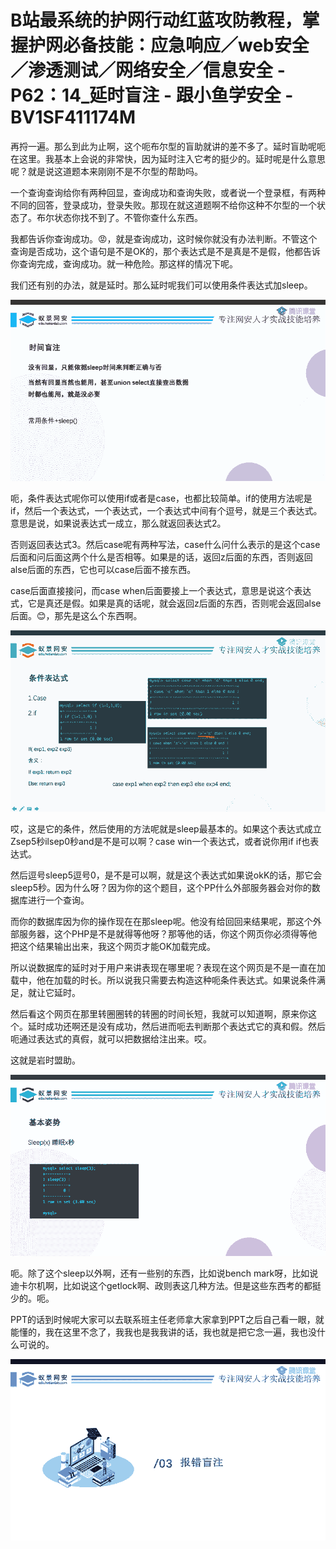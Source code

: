 # B站最系统的护网行动红蓝攻防教程，掌握护网必备技能：应急响应／web安全／渗透测试／网络安全／信息安全 - P62：14_延时盲注 - 跟小鱼学安全 - BV1SF411174M

再捋一遍。那么到此为止啊，这个呃布尔型的盲助就讲的差不多了。延时盲助呢呃在这里。我基本上会说的非常快，因为延时注入它考的挺少的。延时呢是什么意思呢？就是说这道题本来刚刚不是不尔型的帮助吗。

一个查询查询给你有两种回显，查询成功和查询失败，或者说一个登录框，有两种不同的回答，登录成功，登录失败。那现在就这道题啊不给你这种不尔型的一个状态了。布尔状态你找不到了。不管你查什么东西。

我都告诉你查询成功。😡，就是查询成功，这时候你就没有办法判断。不管这个查询是否成功，这个语句是不是OK的，那个表达式是不是真是不是假，他都告诉你查询完成，查询成功。就一种危险。那这样的情况下呢。

我们还有别的办法，就是延时。那么延时呢我们可以使用条件表达式加sleep。

![](img/8eb759a9b0f19665fc9240289b169c99_1.png)

呃，条件表达式呢你可以使用if或者是case，也都比较简单。if的使用方法呢是if，然后一个表达式，一个表达式，一个表达式中间有个逗号，就是三个表达式。意思是说，如果说表达式一成立，那么就返回表达式2。

否则返回表达式3。然后case呢有两种写法，case什么问什么表示的是这个case后面和问后面这两个什么是否相等。如果是的话，返回z后面的东西，否则返回alse后面的东西，它也可以case后面不接东西。

case后面直接接问，而case when后面要接上一个表达式，意思是说这个表达式，它是真还是假。如果是真的话呢，就会返回z后面的东西，否则呢会返回alse后面。😊，那先是这么个东西啊。



![](img/8eb759a9b0f19665fc9240289b169c99_3.png)

哎，这是它的条件，然后使用的方法呢就是sleep最基本的。如果这个表达式成立Zsep5秒ilsep0秒and是不是可以啊？case win一个表达式，或者说你用if if也表达式。

然后逗号sleep5逗号0，是不是可以啊，就是这个表达式如果说okK的话，那它会sleep5秒。因为什么呀？因为你的这个题目，这个PP什么外部服务器会对你的数据库进行一个查询。

而你的数据库因为你的操作现在在那sleep呢。他没有给回回来结果呢，那这个外部服务器，这个PHP是不是就得等他呀？那等他的话，你这个网页你必须得等他把这个结果输出出来，我这个网页才能OK加载完成。

所以说数据库的延时对于用户来讲表现在哪里呢？表现在这个网页是不是一直在加载中，他在加载的时长。所以说我只需要去构造这种呃条件表达式。如果说条件满足，就让它延时。

然后看这个网页在那里转圈圈转的转圈的时间长短，我就可以知道啊，原来你这个。延时成功还啊还是没有成功，然后进而呃去判断那个表达式它的真和假。然后呃通过表达式的真假，就可以把数据给注出来。哎。

这就是岩时盟助。

![](img/8eb759a9b0f19665fc9240289b169c99_5.png)

呃。除了这个sleep以外啊，还有一些别的东西，比如说bench mark呀，比如说迪卡尔机啊，比如说这个getlock啊、政则表这几种方法。但是这些东西考的都挺少的。呃。

PPT的话到时候呢大家可以去联系班主任老师拿大家拿到PPT之后自己看一眼，就能懂的，我在这里不念了，我我也是我我讲的话，我也就是把它念一遍，我也没什么可说的。



![](img/8eb759a9b0f19665fc9240289b169c99_7.png)